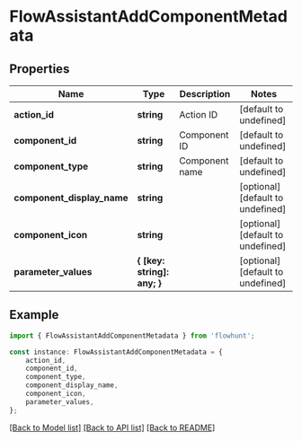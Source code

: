 # FlowAssistantAddComponentMetadata


## Properties

Name | Type | Description | Notes
------------ | ------------- | ------------- | -------------
**action_id** | **string** | Action ID | [default to undefined]
**component_id** | **string** | Component ID | [default to undefined]
**component_type** | **string** | Component name | [default to undefined]
**component_display_name** | **string** |  | [optional] [default to undefined]
**component_icon** | **string** |  | [optional] [default to undefined]
**parameter_values** | **{ [key: string]: any; }** |  | [optional] [default to undefined]

## Example

```typescript
import { FlowAssistantAddComponentMetadata } from 'flowhunt';

const instance: FlowAssistantAddComponentMetadata = {
    action_id,
    component_id,
    component_type,
    component_display_name,
    component_icon,
    parameter_values,
};
```

[[Back to Model list]](../README.md#documentation-for-models) [[Back to API list]](../README.md#documentation-for-api-endpoints) [[Back to README]](../README.md)

